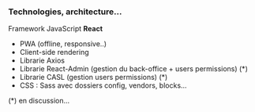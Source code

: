 ### Technologies, architecture...

Framework JavaScript <strong> React </strong>

<ul> 
  <li> PWA (offline, responsive..) </li>
  <li> Client-side rendering </li>
  <li> Librarie Axios </li>
  <li> Librarie React-Admin (gestion du back-office + users permissions) (*)</li>
  <li> Librarie CASL (gestion users permissions) (*) </li>
  <li> CSS : Sass avec dossiers config, vendors, blocks...  </li>
</ul>

(*) en discussion...